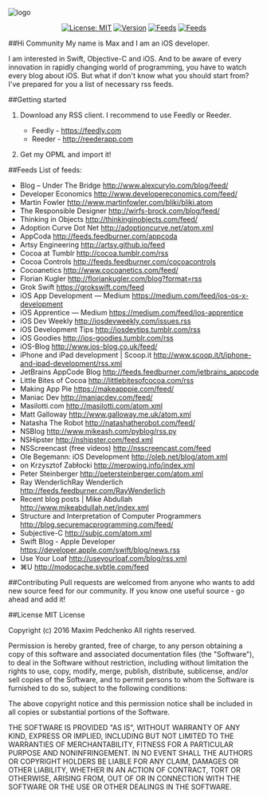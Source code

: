 ![logo](https://i.imgur.com/5mooydE.png)
<p align="center">
<a href="#"><img src="http://img.shields.io/badge/license-MIT-blue.svg?style=flat-square" alt="License: MIT" /></a>
<a href="#"><img src="https://img.shields.io/badge/version-1.0-red.svg?style=flat-square" alt="Version" /></a>
<a href="#"><img src="https://img.shields.io/badge/feeds-40-green.svg?style=flat-square" alt="Feeds" /></a>
<a href="#"><img src="https://img.shields.io/badge/platform-iOS-3B6FFF.svg?style=flat-square" alt="Feeds" /></a>
</p>

##Hi Community
My name is Max and I am an iOS developer.

I am interested in Swift, Objective-C and iOS. And to be aware of every innovation in rapidly changing world of programming, you have to watch every blog about iOS. But what if don't know what you should start from? I've prepared for you a list of necessary rss feeds.

##Getting started
1. Download any RSS client. I recommend to use Feedly or Reeder.

	* Feedly - https://feedly.com
	* Reeder - http://reederapp.com

2. Get my OPML and import it!
 
##Feeds
List of feeds:

* Blog – Under The Bridge
http://www.alexcurylo.com/blog/feed/
* Developer Economics
http://www.developereconomics.com/feed/
* Martin Fowler
http://www.martinfowler.com/bliki/bliki.atom
* The Responsible Designer
http://wirfs-brock.com/blog/feed/
* Thinking in Objects
http://thinkinginobjects.com/feed/
* Adoption Curve Dot Net
http://adoptioncurve.net/atom.xml
* AppCoda
http://feeds.feedburner.com/appcoda
* Artsy Engineering
http://artsy.github.io/feed
* Cocoa at Tumblr
http://cocoa.tumblr.com/rss
* Cocoa Controls
http://feeds.feedburner.com/cocoacontrols
* Cocoanetics
http://www.cocoanetics.com/feed/
* Florian Kugler
http://floriankugler.com/blog?format=rss
* Grok Swift
https://grokswift.com/feed
* iOS App Development — Medium
https://medium.com/feed/ios-os-x-development
* iOS Apprentice — Medium
https://medium.com/feed/ios-apprentice
* iOS Dev Weekly
http://iosdevweekly.com/issues.rss
* iOS Development Tips
http://iosdevtips.tumblr.com/rss
* iOS Goodies
http://ios-goodies.tumblr.com/rss
* iOS-Blog
http://www.ios-blog.co.uk/feed/
* iPhone and iPad development | Scoop.it
http://www.scoop.it/t/iphone-and-ipad-development/rss.xml
* JetBrains AppCode Blog
http://feeds.feedburner.com/jetbrains_appcode
* Little Bites of Cocoa
http://littlebitesofcocoa.com/rss
* Making App Pie
https://makeapppie.com/feed/
* Maniac Dev
http://maniacdev.com/feed/
* Masilotti.com
http://masilotti.com/atom.xml
* Matt Galloway
http://www.galloway.me.uk/atom.xml
* Natasha The Robot
http://natashatherobot.com/feed/
* NSBlog
http://www.mikeash.com/pyblog/rss.py
* NSHipster
http://nshipster.com/feed.xml
* NSScreencast (free videos)
http://nsscreencast.com/feed
* Ole Begemann: iOS Development
http://oleb.net/blog/atom.xml
* on Krzysztof Zabłocki
http://merowing.info/index.xml
* Peter Steinberger
http://petersteinberger.com/atom.xml
* Ray WenderlichRay Wenderlich
http://feeds.feedburner.com/RayWenderlich
* Recent blog posts | Mike Abdullah
http://www.mikeabdullah.net/index.xml
* Structure and Interpretation of Computer Programmers
http://blog.securemacprogramming.com/feed/
* Subjective-C
http://subjc.com/atom.xml
* Swift Blog - Apple Developer
https://developer.apple.com/swift/blog/news.rss
* Use Your Loaf
http://useyourloaf.com/blog/rss.xml
* ⌘U
http://modocache.svbtle.com/feed

##Contributing
Pull requests are welcomed from anyone who wants to add new source feed for our community. If you know one useful source - go ahead and add it!

##License
MIT License

Copyright (c) 2016 Maxim Pedchenko All rights reserved.

Permission is hereby granted, free of charge, to any person obtaining a copy
of this software and associated documentation files (the "Software"), to deal
in the Software without restriction, including without limitation the rights
to use, copy, modify, merge, publish, distribute, sublicense, and/or sell
copies of the Software, and to permit persons to whom the Software is
furnished to do so, subject to the following conditions:

The above copyright notice and this permission notice shall be included in all
copies or substantial portions of the Software.

THE SOFTWARE IS PROVIDED "AS IS", WITHOUT WARRANTY OF ANY KIND, EXPRESS OR
IMPLIED, INCLUDING BUT NOT LIMITED TO THE WARRANTIES OF MERCHANTABILITY,
FITNESS FOR A PARTICULAR PURPOSE AND NONINFRINGEMENT. IN NO EVENT SHALL THE
AUTHORS OR COPYRIGHT HOLDERS BE LIABLE FOR ANY CLAIM, DAMAGES OR OTHER
LIABILITY, WHETHER IN AN ACTION OF CONTRACT, TORT OR OTHERWISE, ARISING FROM,
OUT OF OR IN CONNECTION WITH THE SOFTWARE OR THE USE OR OTHER DEALINGS IN THE
SOFTWARE.